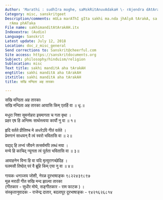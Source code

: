 ```yaml
---
Author: 'Marathi : sudhIra moghe, saMskRitAnuvAdakaH \- rAjendra dAtAra'
Category: misc, sanskritgeet
Description/comments: mULa marAThI gIta sakhi ma.nda jhAlyA tArakA, sa.ngItakAra -
  rAma phATaka
File name: sakhimanditAtArakAH.itx
Indexextra: (Audio)
Language: Sanskrit
Latest update: July 12, 2018
Location: doc_z_misc_general
Send corrections to: Sanskrit@cheerful.com
Site access: https://sanskritdocuments.org
Subject: philosophy/hinduism/religion
Sublocation: misc
Text title: sakhi manditA aha tArakAH
engtitle: sakhi manditA aha tArakAH
itxtitle: sakhi manditA aha tArakAH
title: सखि मन्दिता अह तारकाः

---
```

  
 सखि मन्दिता अह तारकाः   
सखि मन्दिता अह तारका आयासि किम् एतर्हि वा ॥ धृ.॥  
  
मधुरा निशा सुमनोहरा इयमागता च गता वृथा ।  
प्रहर एष हि अन्तिमः सार्थस्त्वया कार्यो नु वा ॥ १॥  
  
हृदि वर्तते प्रीतिश्च मे अधरेऽपि गीतं वर्तते ।  
प्रेमगानं साधयन् वै त्वं स्वरो भवितासि वा ॥ २॥  
  
यद्यद् हि लभ्यं जीवने तत्सर्वमपि लब्धं मया ।  
मन्ये हि काचिद् न्यूनता त्वं पूर्तता भवितासि वा ॥ ३॥  
  
आवाहनेन विना हि वा यदि मृत्युरागच्छेदिह ।  
पलमसौ तिष्ठेत् परं वै ब्रूहि किम् एया नु वा ॥ ४॥  
  
गायकः धनञ्जय जोशी, नेरळ दूरभाषाङ्कः ९८२२४३९८९७  
मूळ मराठी गीत सखि मन्द झाल्या तारका  
(गीतकार - सुधीर मोघे, सङ्गीतकार - राम फाटक ) ।  
संस्कृतानुवादकः - राजेन्द्र दातार, बदलापूर दूरभाषाङ्कः - ९४२१६२६८१४  
  
  
